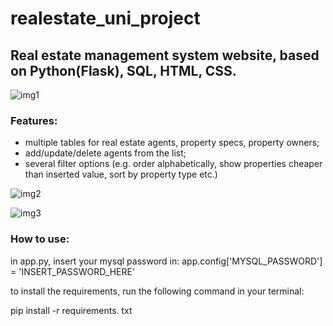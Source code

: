 # realestate_uni_project
## Real estate management system website, based on Python(Flask), SQL, HTML, CSS.

![img1](https://github.com/user-attachments/assets/1bae9474-603a-4673-8b39-1ab58eb6cac3)

### Features:
- multiple tables for real estate agents, property specs, property owners;
- add/update/delete agents from the list;
- several filter options (e.g. order alphabetically, show properties cheaper than inserted value, sort by property type etc.)

![img2](https://github.com/user-attachments/assets/d0025283-09f4-47d5-b351-707e71ecb86e)

![img3](https://github.com/user-attachments/assets/2daff18d-c1bd-43df-a06e-6a46fc6c08c5)


### How to use:

in app.py, insert your mysql password in: app.config['MYSQL_PASSWORD'] = 'INSERT_PASSWORD_HERE'


to install the requirements, run the following command in your terminal:

pip install -r requirements. txt


